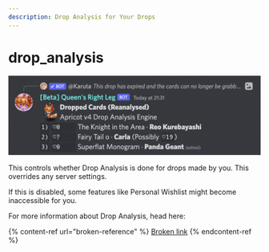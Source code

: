 ```yaml
---
description: Drop Analysis for Your Drops
---
```


# drop\_analysis

![Example Drop Analysis message](<../../../.gitbook/assets/image (30) (1).png>)

This controls whether Drop Analysis is done for drops made by you. This overrides any server settings.

If this is disabled, some features like Personal Wishlist might become inaccessible for you.

For more information about Drop Analysis, head here:

{% content-ref url="broken-reference" %}
[Broken link](broken-reference)
{% endcontent-ref %}

